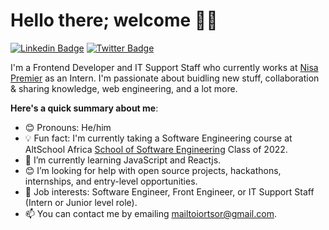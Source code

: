 # Hello there; welcome 👋🏾

[![Linkedin Badge](https://img.shields.io/badge/-brightiortsor-blue?style=for-the-badge&logo=Linkedin&logoColor=white&link=https://www.linkedin.com/in/brightiortsor)](https://www.linkedin.com/in/brightiortsor) [![Twitter Badge](https://img.shields.io/badge/-@TheFineUncle-1ca0f1?style=for-the-badge&logo=twitter&logoColor=white&link=https://twitter.com/TheFineUncle)](https://twitter.com/TheFineUncle)

I'm a Frontend Developer and IT Support Staff who currently works at [Nisa Premier](https://nisa.com.ng) as an Intern. I'm passionate about buidling new stuff, collaboration & sharing knowledge, web engineering, and a lot more.

**Here's a quick summary about me**:

- 😊 Pronouns: He/him
- 💡 Fun fact: I'm currently taking a Software Engineering course at AltSchool Africa [School of Software Engineering](https://altschoolafrica.com/schools/engineering) Class of 2022.
- 🌱 I’m currently learning JavaScript and Reactjs.
- 😊 I’m looking for help with open source projects, hackathons, internships, and entry-level opportunities.
- 💼 Job interests: Software Engineer, Front Engineer, or IT Support Staff (Intern or Junior level role).
- 📫 You can contact me by emailing mailtoiortsor@gmail.com.
